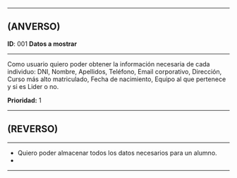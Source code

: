 ------------------
## (ANVERSO)
**ID**: 001 **Datos a mostrar**

----------------------------
Como usuario quiero poder obtener la información necesaria de cada individuo: DNI, Nombre, Apellidos, Teléfono, Email corporativo, Dirección, Curso más alto matriculado, Fecha de nacimiento, Equipo al que pertenece y si es Lider o no.

**Prioridad:** 1

-----------------------
## (REVERSO)
------------------------
* Quiero poder almacenar todos los datos necesarios para un alumno.
*
----------------------
